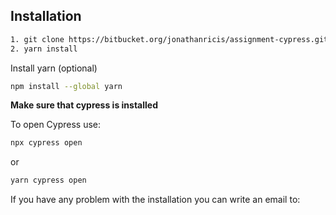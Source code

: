 
## Installation

```sh
1. git clone https://bitbucket.org/jonathanricis/assignment-cypress.git
2. yarn install
```
Install yarn (optional)
```sh
npm install --global yarn
```
**Make sure that cypress is installed**

To open Cypress use:
```sh
npx cypress open
```
or
```sh
yarn cypress open
```
If you have any problem with the installation you can write an email to: 
